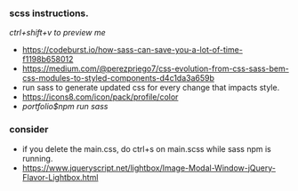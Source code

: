 ### scss instructions.

_ctrl+shift+v to preview me_

- https://codeburst.io/how-sass-can-save-you-a-lot-of-time-f1198b658012
- https://medium.com/@perezpriego7/css-evolution-from-css-sass-bem-css-modules-to-styled-components-d4c1da3a659b
- run sass to generate updated css for every change that impacts style.
- https://icons8.com/icon/pack/profile/color
- _portfolio\$npm run sass_

### consider

- if you delete the main.css, do ctrl+s on main.scss while sass npm is running.
- https://www.jqueryscript.net/lightbox/Image-Modal-Window-jQuery-Flavor-Lightbox.html
